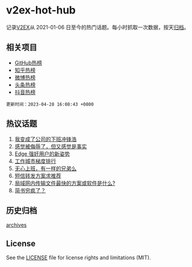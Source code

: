 # v2ex-hot-hub

 记录[V2EX](https://www.v2ex.com/)从 2021-01-06 日至今的热门话题。每小时抓取一次数据，按天[归档](archives)。
 
 ## 相关项目

- [GitHub热榜](https://github.com/lonnyzhang423/github-hot-hub)
- [知乎热榜](https://github.com/lonnyzhang423/zhihu-hot-hub)
- [微博热榜](https://github.com/lonnyzhang423/weibo-hot-hub)
- [头条热榜](https://github.com/lonnyzhang423/toutiao-hot-hub)
- [抖音热榜](https://github.com/lonnyzhang423/douyin-hot-hub)


 `更新时间：2023-04-28 16:08:43 +0800`

## 热议话题

1. [我变成了公司的下班冲锋浩](https://www.v2ex.com/t/936037)
1. [感觉被侮辱了，但又感觉是事实](https://www.v2ex.com/t/936199)
1. [Edge 强奸用户的新姿势](https://www.v2ex.com/t/936115)
1. [工作城市梯度排行](https://www.v2ex.com/t/935985)
1. [无心上班，有一样的兄弟么](https://www.v2ex.com/t/936128)
1. [短信转发方案求推荐](https://www.v2ex.com/t/936016)
1. [局域网内传输文件最快的方案或软件是什么?](https://www.v2ex.com/t/936118)
1. [简书穷疯了？](https://www.v2ex.com/t/936119)

## 历史归档

[archives](archives)

## License

See the [LICENSE](LICENSE) file for license rights and limitations (MIT).
